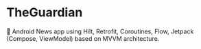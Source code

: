 # TheGuardian
📰 Android News app using Hilt, Retrofit, Coroutines, Flow, Jetpack (Compose, ViewModel) based on MVVM architecture.
